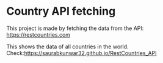 # Country API fetching

This project is made by fetching the data from the
API: https://restcountries.com

This shows the data of all countries in the world.
Check:https://saurabkunwar32.github.io/RestCountries_API
